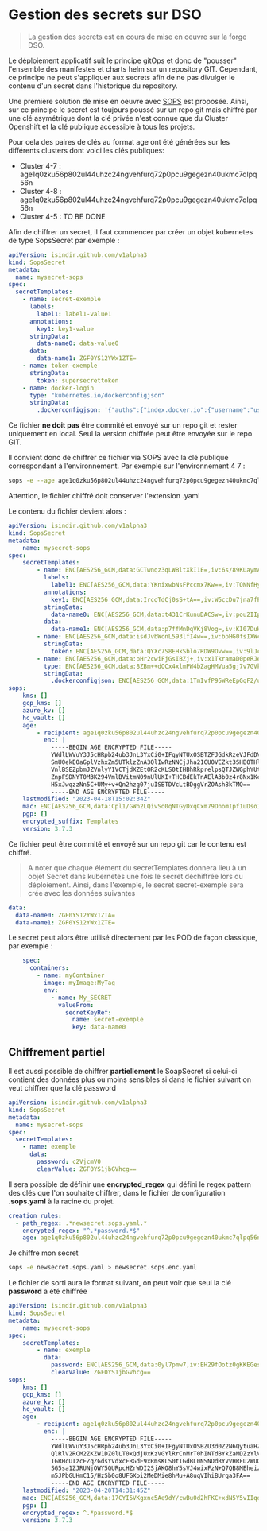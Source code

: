 # Gestion des secrets sur DSO

> La gestion des secrets est en cours de mise en oeuvre sur la forge DSO.

Le déploiement applicatif suit le principe gitOps et donc de "pousser" l'ensemble des manifestes et charts helm sur un repository GIT. Cependant, ce principe ne peut s'appliquer aux secrets afin de ne pas divulger le contenu d'un secret dans l'historique du repository.

Une première solution de mise en oeuvre avec [SOPS](https://github.com/mozilla/sops) est proposée. Ainsi, sur ce principe le secret est toujours poussé sur un repo git mais chiffré par une clé asymétrique dont la clé privée n'est connue que du Cluster Openshift et la clé publique accessible à tous les projets.

Pour cela des paires de clés au format age ont été générées sur les différents clusters dont voici les clés publiques:
 * Cluster 4-7 : age1q0zku56p802ul44uhzc24ngvehfurq72p0pcu9gegezn40ukmc7qlpq56n
 * Cluster 4-8 : age1q0zku56p802ul44uhzc24ngvehfurq72p0pcu9gegezn40ukmc7qlpq56n
 * Cluster 4-5 : TO BE DONE

Afin de chiffrer un secret, il faut commencer par créer un objet kubernetes de type SopsSecret par exemple :
```yaml
apiVersion: isindir.github.com/v1alpha3
kind: SopsSecret
metadata:
  name: mysecret-sops
spec:
  secretTemplates:
    - name: secret-exemple
      labels:
        label1: label1-value1
      annotations:
        key1: key1-value
      stringData:
        data-name0: data-value0
      data:
        data-name1: ZGF0YS12YWx1ZTE=
    - name: token-exemple
      stringData:
        token: supersecrettoken
    - name: docker-login
      type: "kubernetes.io/dockerconfigjson"
      stringData:
        .dockerconfigjson: '{"auths":{"index.docker.io":{"username":"user","password":"pass","email":"toto@example.com","auth":"dXNlcjpwYXNz"}}}'
```

Ce fichier **ne doit pas** être commité et envoyé sur un repo git et rester uniquement en local. Seul la version chiffrée peut être envoyée sur le repo GIT.

Il convient donc de chiffrer ce fichier via SOPS avec la clé publique correspondant à l'environnement. Par exemple sur l'environnement 4 7 :

```bash
sops -e --age age1q0zku56p802ul44uhzc24ngvehfurq72p0pcu9gegezn40ukmc7qlpq56n --encrypted-suffix Templates secret.sops.yaml > secret.sops.enc.yaml
```

Attention, le fichier chiffré doit conserver l'extension .yaml

Le contenu du fichier devient alors :

```yaml
apiVersion: isindir.github.com/v1alpha3
kind: SopsSecret
metadata:
    name: mysecret-sops
spec:
    secretTemplates:
        - name: ENC[AES256_GCM,data:GCTwnqz3qLWBltXkI1E=,iv:6s/89KUaymATUyyiavb1JQdndbvBY5XrBwdqg7Zp7nM=,tag:LcEyQU0/UvYWt7YCyGiFpw==,type:str]
          labels:
            label1: ENC[AES256_GCM,data:YKnixwbNsFPccmx7Kw==,iv:TQNNfHyvcJaXTnuNAi7iq/HHGpjtIN3SInxds1aWJpM=,tag:LCHNCjIQ8lrKRzlHIflYRA==,type:str]
          annotations:
            key1: ENC[AES256_GCM,data:IrcoTdCj0sS+tA==,iv:W5ccDu7jna7fP/ZfQ6cYaQX/uqU9PjKJ83PgJpHR9b0=,tag:4UDYI4WHXgipY8wXZu/NhA==,type:str]
          stringData:
            data-name0: ENC[AES256_GCM,data:t431CrKunuDACSw=,iv:pou2IIpBl6LeKloCC1yGzHA8Vkt/0Jo0nu8M4e+8XW0=,tag:kkuw1HXkSCS9f5K73MBEgw==,type:str]
          data:
            data-name1: ENC[AES256_GCM,data:p7ffMnDqVKj8Vog=,iv:KI07DuHBarC4du/sqrLus4o9s7o5knu/wu3W8ssO4e8=,tag:TgKXwVJJGEI9H5jWM5Ca4A==,type:str]
        - name: ENC[AES256_GCM,data:isdJvbWonL593lfI4w==,iv:bpHG0fsIXWcmJ3fCDebKXeFGWNrHfHRWTQ86e+Dgruw=,tag:HmgDZLLssR+roPBSsSrizw==,type:str]
          stringData:
            token: ENC[AES256_GCM,data:QYXc7S8EHkSblo7RDW9Ovw==,iv:9lJcVQ5EJR+LYVFX/0OUJ+uZqQx0kiL2Kze8OJ3fu0M=,tag:QDpVKlSS1jj+OnWzpfCW2Q==,type:str]
        - name: ENC[AES256_GCM,data:pHr2cwiFjGsIBZj+,iv:x1TkramaD0peRJe95n+r+ye5IWeeE630C0LwbVWJ154=,tag:7TiqbtURY7fn+9r2V7PlDA==,type:str]
          type: ENC[AES256_GCM,data:8ZBm++dOCx4xlmPW4bZagHMVua5gj7v7GVkEtBRX,iv:Y8HYgfO8Ae9SY3WYF/BYhKY9n6KESwQEHMNUPZfQd9o=,tag:LqlUy6FLcYAtYEa8qtx5NQ==,type:str]
          stringData:
            .dockerconfigjson: ENC[AES256_GCM,data:1TmIvfP95WReEpGqF2/ukxkvyFVdYbO3gda+oAtNZqwRZw749qvU8koYsi012s1/yhutll5v3ldqUYtr4sNuVS7TFVy2/qZ+ryiBaI8qUxt+kOx85eyfp36pJolwQtdQPNanRTLLkV4mf1JzSYOG6WAokkQ=,iv:X1jzTyp+CzTIowxH6gl2cIInk892cuO9/5JUkuCJdqI=,tag:DbtJe3pRo8TMrBO/gt4BDw==,type:str]
sops:
    kms: []
    gcp_kms: []
    azure_kv: []
    hc_vault: []
    age:
        - recipient: age1q0zku56p802ul44uhzc24ngvehfurq72p0pcu9gegezn40ukmc7qlpq56n
          enc: |
            -----BEGIN AGE ENCRYPTED FILE-----
            YWdlLWVuY3J5cHRpb24ub3JnL3YxCi0+IFgyNTUxOSBTZFJGdkRzeVJFdDVUVjVS
            SmU0ekE0aGplVzhxZm5UTklzZnA3QlIwRzNNCjJha21CU0VEZkt3SHB0THlVZ1ZM
            VnlBSEZpbmJZVnlyY1VCTjdXZEtOR2cKLS0tIHBhRkprelpsQTJZWGphYUtRSlhJ
            ZnpFSDNYT0M3K294VmlBVitmN09nUlUKI+THCBdEkTnAElA3b0z4r8Nx1KcW7gks
            H5xJwqzzNn5C+UMy+v+Qn2hzg07juISBTDVcLtBDggVrZOAsh8kTMQ==
            -----END AGE ENCRYPTED FILE-----
    lastmodified: "2023-04-18T15:02:34Z"
    mac: ENC[AES256_GCM,data:Cpl1/GWn2LQivSo0qNTGyDxqCxm79DnomIpf1uDsoIuA5qqsluCUja0RLkEOm/fUD+UKzL8Muaqjo8+fbuKOvr4nfqaeARACPz377tdPEH55DHyg8Czv00OsxdHZ8C9BGeeSZr3YHDqQEKqQpK1zs7rBz/2adqD1SXrOFu+aiuQ=,iv:w+4DAXVAvD7IvDCBMTF+NfMRctp0dEWl+QsRJPsrd70=,tag:fWa0Sz3TlCQ2lIkVe6zE4Q==,type:str]
    pgp: []
    encrypted_suffix: Templates
    version: 3.7.3
```

Ce fichier peut être commité et envoyé sur un repo git car le contenu est chiffré.

> A noter que chaque élément du secretTemplates donnera lieu à un objet Secret dans kubernetes une fois le secret déchiffrée lors du déploiement. 
Ainsi, dans l'exemple, le secret secret-exemple sera crée avec les données suivantes
```yaml
data:
  data-name0: ZGF0YS12YWx1ZTA=
  data-name1: ZGF0YS12YWx1ZTE=
```
Le secret peut alors être utilisé directement par les POD de façon classique, par exemple :

```yaml
    spec:
      containers:
        - name: myContainer
          image: myImage:MyTag
          env:
            - name: My_SECRET
              valueFrom:
                secretKeyRef:
                  name: secret-exemple
                  key: data-name0
```

## Chiffrement partiel

Il est aussi possible de chiffrer **partiellement** le SoapSecret si celui-ci contient des données plus ou moins sensibles si dans le fichier suivant on veut chiffrer que la clé password

```yaml
apiVersion: isindir.github.com/v1alpha3
kind: SopsSecret
metadata:
  name: mysecret-sops
spec:
  secretTemplates:
    - name: exemple
      data:
        password: c2VjcmV0
        clearValue: ZGF0YS1jbGVhcg==
```

Il sera possible de définir une **encrypted_regex** qui défini le regex pattern des clés que l'on souhaite chiffrer, dans le fichier de configuration **.sops.yaml** à la racine du projet.

```yaml
creation_rules:
  - path_regex: .*newsecret.sops.yaml.*
    encrypted_regex: "^.*password.*$"
    age: age1q0zku56p802ul44uhzc24ngvehfurq72p0pcu9gegezn40ukmc7qlpq56n
```

Je chiffre mon secret

```bash
sops -e newsecret.sops.yaml > newsecret.sops.enc.yaml
```

Le fichier de sorti aura le format suivant, on peut voir que seul la clé **password** a été chiffrée

```yaml
apiVersion: isindir.github.com/v1alpha3
kind: SopsSecret
metadata:
    name: mysecret-sops
spec:
    secretTemplates:
        - name: exemple
          data:
            password: ENC[AES256_GCM,data:0yl7pmw7,iv:EH29fOotz0gKKEGesOO2v7fwM8FPtBgpBpZQllnP9K0=,tag:GQVbRh6rhYCdquk2wOInzw==,type:str]
            clearValue: ZGF0YS1jbGVhcg==
sops:
    kms: []
    gcp_kms: []
    azure_kv: []
    hc_vault: []
    age:
        - recipient: age1q0zku56p802ul44uhzc24ngvehfurq72p0pcu9gegezn40ukmc7qlpq56n
          enc: |
            -----BEGIN AGE ENCRYPTED FILE-----
            YWdlLWVuY3J5cHRpb24ub3JnL3YxCi0+IFgyNTUxOSBZU3d0Z2N6QytuaHZWTXBm
            QlRlV2RCM2ZKZW1DZ0lLT0xQdjUxKzVGYlRrCnMrT0hINTdBYkZaMDZzYlVHci9w
            TGRHcUIzcEZqZGdsYVdxcERGdE9xRmsKLS0tIGdBL0NSNDdRYVVHRFU2WUQxS1Fw
            SG5sa1ZJRUNjOWY5QURpcHZrWDI2SjAKO8hY5sVJ4wixFzN+Q7QB8MEheizsmKrB
            m5JPbGUHmC15/HzSb0o8UFGXoi2MeDMie8hMu+A8uqVIhiBUrga3FA==
            -----END AGE ENCRYPTED FILE-----
    lastmodified: "2023-04-20T14:31:45Z"
    mac: ENC[AES256_GCM,data:17CYI5VKgxnc5Ae9dY/cwBu0d2hFKC+xdN5Y5vIIqdvXF6IOQKPQRwdNSXaLIjFWo9Xk+NP0nzAFbqyrIAR7hgGg5uWE0dAaWQw6NKgWvDIBWPU/Et2JuuBlbmny3cO//geij3XiODDAXxUg19XIDol0+f1Q5IPgPrtghKs6YC4=,iv:4YnMWSD23xRwNIiiAXMTM44ORq03J5dBNKkn9yE7bXw=,tag:Q+3SfVPTJjp777qlOwEEBg==,type:str]
    pgp: []
    encrypted_regex: ^.*password.*$
    version: 3.7.3
```
